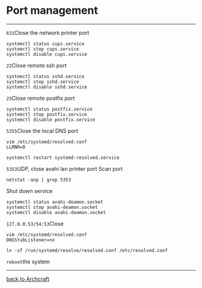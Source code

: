 # Port management
-------------------------
`631`Close the network printer port

    systemctl status cups.service
    systemctl stop cups.service
    systemctl disable cups.service
`22`Close remote ssh port

    systemctl status sshd.service
    systemctl stop sshd.service
    systemctl disable sshd.service
`25`Close remote postfix port

    systemctl status postfix.service
    systemctl stop postfix.service
    systemctl disable postfix.service
`5355`Close the local DNS port

    vim /etc/systemd/resolved.conf
    LLMNR=0
    
    systemctl restart systemd-resolved.service
`5353`UDP, close avahi lan printer port
Scan port

    netstat -anp | grep 5353
Shut down service

    systemctl status avahi-deamon.socket
    systemctl stop avahi-deamon.socket
    systemctl disable avahi-deamon.socket
`127.0.0.53/54:53`Close

    vim /etc/systemd/resolved.conf
    DNSStubListener=no
    
    ln -sf /run/systemd/resolve/resolved.conf /etc/resolved.conf
`reboot`the system

-----------------------------

[back to Archcraft](https://github.com/pro1tocol/Linux-Novice-Function/tree/main/Archcraft)
